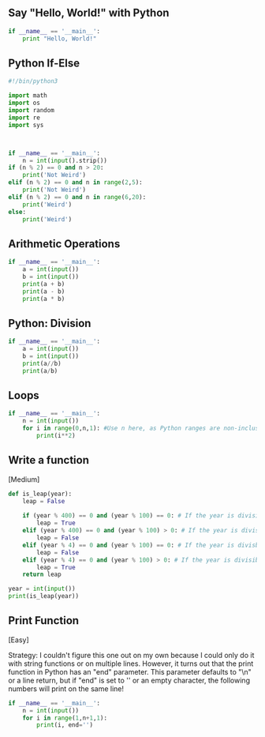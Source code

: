 ## Say "Hello, World!" with Python

```python
if __name__ == '__main__':
    print "Hello, World!"
```

## Python If-Else

```python
#!/bin/python3

import math
import os
import random
import re
import sys



if __name__ == '__main__':
    n = int(input().strip())
if (n % 2) == 0 and n > 20:
    print('Not Weird')
elif (n % 2) == 0 and n in range(2,5):
    print('Not Weird')
elif (n % 2) == 0 and n in range(6,20):
    print('Weird')
else:
    print('Weird')
```

## Arithmetic Operations

```python
if __name__ == '__main__':
    a = int(input())
    b = int(input())
    print(a + b)
    print(a - b)
    print(a * b)
```

## Python: Division

```python
if __name__ == '__main__':
    a = int(input())
    b = int(input())
    print(a//b)
    print(a/b)
```

## Loops

```python
if __name__ == '__main__':
    n = int(input())
    for i in range(0,n,1): #Use n here, as Python ranges are non-inclusive (if n = 5, will stop at 4)
        print(i**2)
```

## Write a function
[Medium]

```python
def is_leap(year):
    leap = False
    
    if (year % 400) == 0 and (year % 100) == 0: # If the year is divisible by 400 and 100, it is a leap year
        leap = True
    elif (year % 400) == 0 and (year % 100) > 0: # If the year is divisible by 400 but not 100, it is not a leap year
        leap = False
    elif (year % 4) == 0 and (year % 100) == 0: # If the year is divisble by 4 AND 100, it is not a leap year
        leap = False
    elif (year % 4) == 0 and (year % 100) > 0: # If the year is divisible by 4 but not 100, it is a leap year
        leap = True
    return leap

year = int(input())
print(is_leap(year))
```
## Print Function
[Easy]

Strategy: I couldn't figure this one out on my own because I could only do it with string functions or on multiple lines. However, it turns out that the print function in Python has an "end" parameter. This parameter defaults to "\n" or a line return, but if "end" is set to '' or an empty character, the following numbers will print on the same line!

```python
if __name__ == '__main__':
    n = int(input())
    for i in range(1,n+1,1):
        print(i, end='')
```
